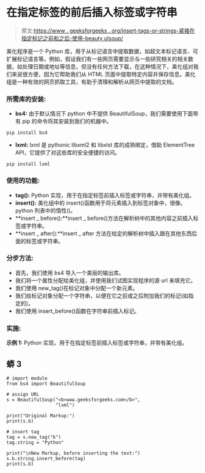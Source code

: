 # 在指定标签的前后插入标签或字符串

> 原文:[https://www . geeksforgeeks . org/insert-tags-or-strings-紧接在指定标记之前和之后-使用-beauty ulsoup/](https://www.geeksforgeeks.org/insert-tags-or-strings-immediately-before-and-after-specified-tags-using-beautifulsoup/)

美化程序是一个 Python 库，用于从标记语言中提取数据，如超文本标记语言、可扩展标记语言等。例如，假设我们有一些网页需要显示与一些研究相关的相关数据，如处理日期或地址等信息，但没有任何方法下载，在这种情况下，美化组对我们来说很方便，因为它帮助我们从 HTML 页面中提取特定内容并保存信息。美化组是一种有效的网页抓取工具，有助于清理和解析从网页中提取的文档。

### **所需库的安装:**

*   **bs4:** 由于默认情况下 python 中不提供 BeautifulSoup，我们需要使用下面带有 pip 的命令将其安装到我们的机器中。

```
pip install bs4
```

*   **lxml:** lxml 是 pythonic libxml2 和 libxlst 库的成熟绑定，借助 ElementTree API，它提供了对这些库的安全便捷的访问。

```
pip install lxml
```

### **使用的功能:**

*   **tag():** Python 实现，用于在指定标签前插入标签或字符串，并带有美化组。
*   **insert():** 美化组中的 insert()函数用于将元素插入到标签对象中，很像。python 列表中的惰性()。
*   **insert _ before():**insert _ before()方法在解析树中的其他内容之前插入标签或字符串。
*   **insert _ after():**insert _ after 方法在给定的解析树中插入跟在其他东西后面的标签或字符串。

### **分步方法:**

*   首先，我们使用 bs4 导入一个美丽的输出库。
*   我们将一个属性分配给美化组，并使用我们试图实现程序的源 url 来填充它。
*   我们使用 new_tag()在标记对象中分配一个新元素。
*   我们给标记对象分配一个字符串，以便在它之前或之后附加我们的标记(如指定的)。
*   我们使用 insert_before()函数在字符串前插入标记。

### 实施:

**示例 1:** Python 实现，用于在指定标签前插入标签或字符串，并带有美化组。

## 蟒 3

```
# import module
from bs4 import BeautifulSoup

# assign URL
s = BeautifulSoup("<b>www.geeksforgeeks.com</b>", 
                  "lxml")

print("Original Markup:")
print(s.b)

# insert tag
tag = s.new_tag("k")
tag.string = "Python"

print("\nNew Markup, before inserting the text:")
s.b.string.insert_before(tag)
print(s.b)
```